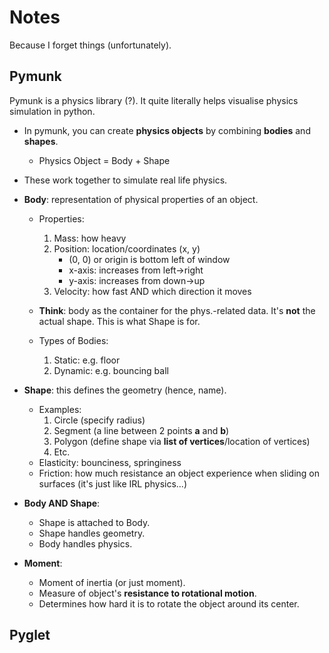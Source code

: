 # Notes
Because I forget things (unfortunately).

## Pymunk
Pymunk is a physics library (?). It quite literally helps visualise physics simulation in python.

- In pymunk, you can create **physics objects** by combining **bodies** and **shapes**.
    - Physics Object = Body + Shape

- These work together to simulate real life physics. 
- **Body**: representation of physical properties of an object.
    - Properties:
        1. Mass: how heavy
        2. Position: location/coordinates (x, y)
            - (0, 0) or origin is bottom left of window
            - x-axis: increases from left->right
            - y-axis: increases from down->up
        3. Velocity: how fast AND which direction it moves

    - **Think**: body as the container for the phys.-related data. It's **not** the actual shape. This is what Shape is for.

    - Types of Bodies:
        1. Static: e.g. floor
        2. Dynamic: e.g. bouncing ball

- **Shape**: this defines the geometry (hence, name).
    - Examples:
        1. Circle (specify radius)
        2. Segment (a line between 2 points **a** and **b**)
        3. Polygon (define shape via **list of vertices**/location of vertices)
        4. Etc.
    - Elasticity: bounciness, springiness
    - Friction: how much resistance an object experience when sliding on surfaces (it's just like IRL physics...)

- **Body AND Shape**:
    - Shape is attached to Body.
    - Shape handles geometry.
    - Body handles physics.

- **Moment**: 
    - Moment of inertia (or just moment).
    - Measure of object's **resistance to rotational motion**.
    - Determines how hard it is to rotate the object around its center.

## Pyglet